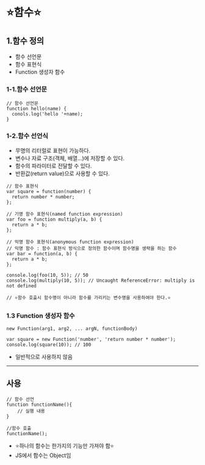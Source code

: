 # ⭐함수⭐

## 1.함수 정의
- 함수 선언문
- 함수 표현식
- Function 생성자 함수

### 1-1.함수 선언문
``` JS
// 함수 선언문
function hello(name) {
  conols.log('hello '+name);
}
```

### 1-2.함수 선언식
- 무명의 리터럴로 표현이 가능하다.
- 변수나 자료 구조(객체, 배열…)에 저장할 수 있다.
- 함수의 파라미터로 전달할 수 있다.
- 반환값(return value)으로 사용할 수 있다.

``` JS
// 함수 표현식
var square = function(number) {
  return number * number;
};

// 기명 함수 표현식(named function expression)
var foo = function multiply(a, b) {
  return a * b;
};

// 익명 함수 표현식(anonymous function expression)
// 익명 함수 : 함수 표현식 방식으로 정의한 함수이며 함수명을 생략을 하는 함수
var bar = function(a, b) {
  return a * b;
};

console.log(foo(10, 5)); // 50
console.log(multiply(10, 5)); // Uncaught ReferenceError: multiply is not defined

// ⭐함수 호출시 함수명이 아니라 함수를 가리키는 변수명을 사용하여야 한다.⭐
```

### 1.3 Function 생성자 함수

``` JS
new Function(arg1, arg2, ... argN, functionBody)

var square = new Function('number', 'return number * number');
console.log(square(10)); // 100
``` 
- 일반적으로 사용하지 않음

---

## 사용
```JS
// 함수 선언
function functionName(){
    // 실행 내용
}

//함수 호출
functionName();
```

- ⭐하나의 함수는 한가지의 기능만 가져야 함⭐
- JS에서 함수는 Object임


